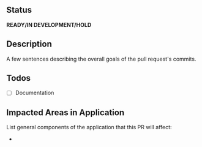 ## Status
**READY/IN DEVELOPMENT/HOLD**

## Description
A few sentences describing the overall goals of the pull request's commits.

## Todos
- [ ] Documentation

## Impacted Areas in Application
List general components of the application that this PR will affect:

* 